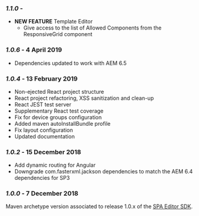 ### *1.1.0* - 
* **NEW FEATURE** Template Editor
  * Give access to the list of Allowed Components from the ResponsiveGrid component


### *1.0.6* - 4 April 2019
 * Dependencies updated to work with AEM 6.5

### *1.0.4* - 13 February 2019
* Non-ejected React project structure
* React project refactoring, XSS sanitization and clean-up
* React JEST test server
* Supplementary React test coverage
* Fix for device groups configuration
* Added maven autoInstallBundle profile
* Fix layout configuration
* Updated documentation


### *1.0.2* - 15 December 2018
* Add dynamic routing for Angular
* Downgrade com.fasterxml.jackson dependencies to match the AEM 6.4 dependencies for SP3

### *1.0.0* - 7 December 2018

Maven archetype version associated to release 1.0.x of the [SPA Editor SDK](https://helpx.adobe.com/experience-manager/6-4/sites/developing/user-guide.html?topic=/experience-manager/6-4/sites/developing/morehelp/spa.ug.js).